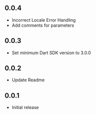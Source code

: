 ## 0.0.4

- Incorrect Locale Error Handling
- Add comments for parameters

## 0.0.3

- Set minimum Dart SDK version to 3.0.0

## 0.0.2

- Update Readme

## 0.0.1

- Initial release